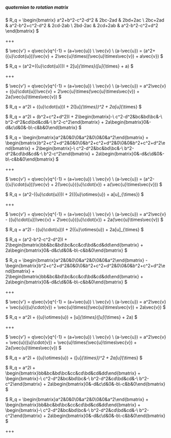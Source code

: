 ##### quaternion to rotation matrix

$ R_q = \begin{bmatrix} a^2+b^2-c^2-d^2 & 2bc-2ad & 2bd+2ac \\ 2bc+2ad & a^2-b^2+c^2-d^2 & 2cd-2ab \\ 2bd-2ac & 2cd+2ab & a^2-b^2-c^2+d^2 \end{bmatrix} $

+++

$ \vec{v'} = q\vec{v}q^{-1} = (a+\vec{u}) \ \vec{v} \ (a-\vec{u}) = (a^2+({u}\cdot{u}))\vec{v} + 2\vec{u}\times((\vec{u}\times\vec{v}) + a\vec{v}) $

$ R_q = (a^2+({u}\cdot{u}))I + 2[u]_{\times}([u]_{\times} + a) $

+++

$ \vec{v'} = q\vec{v}q^{-1} = (a+\vec{u}) \ \vec{v} \ (a-\vec{u}) = a^2\vec{v} + ({u}\cdot{u})\vec{v} + 2\vec{u}\times(\vec{u}\times\vec{v}) + 2a(\vec{u}\times\vec{v}) $

$ R_q = a^2I + ({u}\cdot{u})I + 2([u]_{\times})^2 + 2a[u]_{\times} $

$ R_q = a^2I + (b^2+c^2+d^2)I + 2\begin{bmatrix}-\ c^2-d^2&bc&bd\\bc&-\ b^2-d^2&cd\\bd&cd&-\ b^2-c^2\end{bmatrix} + 2a\begin{bmatrix}0&-d&c\\d&0&-b\\-c&b&0\end{bmatrix} $

$ R_q = \begin{bmatrix}a^2&0&0\\0&a^2&0\\0&0&a^2\end{bmatrix} + \begin{bmatrix}b^2+c^2+d^2&0&0\\0&b^2+c^2+d^2&0\\0&0&b^2+c^2+d^2\end{bmatrix} + 2\begin{bmatrix}-\ c^2-d^2&bc&bd\\bc&-\ b^2-d^2&cd\\bd&cd&-\ b^2-c^2\end{bmatrix} + 2a\begin{bmatrix}0&-d&c\\d&0&-b\\-c&b&0\end{bmatrix} $

+++

$ \vec{v'} = q\vec{v}q^{-1} = (a+\vec{u}) \ \vec{v} \ (a-\vec{u}) = (a^2-({u}\cdot{u}))\vec{v} + 2(\vec{u}({u}\cdot{v}) + a(\vec{u}\times\vec{v})) $

$ R_q = (a^2-({u}\cdot{u}))I + 2(({u}\otimes{u}) + a[u]_{\times}) $

+++

$ \vec{v'} = q\vec{v}q^{-1} = (a+\vec{u}) \ \vec{v} \ (a-\vec{u}) = a^2\vec{v} - ({u}\cdot{u})\vec{v} + 2\vec{u}({u}\cdot{v}) + 2a(\vec{u}\times\vec{v}) $

$ R_q = a^2I - ({u}\cdot{u})I + 2({u}\otimes{u}) + 2a[u]_{\times} $

$ R_q = (a^2-b^2-c^2-d^2)I + 2\begin{bmatrix}bb&bc&bd\\bc&cc&cd\\bd&cd&dd\end{bmatrix} + 2a\begin{bmatrix}0&-d&c\\d&0&-b\\-c&b&0\end{bmatrix} $

$ R_q = \begin{bmatrix}a^2&0&0\\0&a^2&0\\0&0&a^2\end{bmatrix} - \begin{bmatrix}b^2+c^2+d^2&0&0\\0&b^2+c^2+d^2&0\\0&0&b^2+c^2+d^2\end{bmatrix} + 2\begin{bmatrix}bb&bc&bd\\bc&cc&cd\\bd&cd&dd\end{bmatrix} + 2a\begin{bmatrix}0&-d&c\\d&0&-b\\-c&b&0\end{bmatrix} $

+++

$ \vec{v'} = q\vec{v}q^{-1} = (a+\vec{u}) \ \vec{v} \ (a-\vec{u}) = a^2\vec{v} + \vec{u}({u}\cdot{v}) + \vec{u}\times((\vec{u}\times\vec{v}) + 2a\vec{v}) $

$ R_q = a^2I + ({u}\otimes{u}) + [u]_{\times}([u]_{\times} + 2a) $

+++

$ \vec{v'} = q\vec{v}q^{-1} = (a+\vec{u}) \ \vec{v} \ (a-\vec{u}) = a^2\vec{v} + \vec{u}({u}\cdot{v}) + \vec{u}\times(\vec{u}\times\vec{v}) + 2a(\vec{u}\times\vec{v}) $

$ R_q = a^2I + ({u}\otimes{u}) + ([u]_{\times})^2 + 2a[u]_{\times} $

$ R_q = a^2I + \begin{bmatrix}bb&bc&bd\\bc&cc&cd\\bd&cd&dd\end{bmatrix} + \begin{bmatrix}-\ c^2-d^2&bc&bd\\bc&-\ b^2-d^2&cd\\bd&cd&-\ b^2-c^2\end{bmatrix} + 2a\begin{bmatrix}0&-d&c\\d&0&-b\\-c&b&0\end{bmatrix} $

$ R_q = \begin{bmatrix}a^2&0&0\\0&a^2&0\\0&0&a^2\end{bmatrix} + \begin{bmatrix}bb&bc&bd\\bc&cc&cd\\bd&cd&dd\end{bmatrix} + \begin{bmatrix}-\ c^2-d^2&bc&bd\\bc&-\ b^2-d^2&cd\\bd&cd&-\ b^2-c^2\end{bmatrix} + 2a\begin{bmatrix}0&-d&c\\d&0&-b\\-c&b&0\end{bmatrix} $

+++

